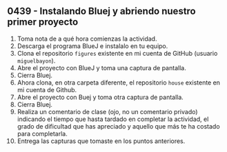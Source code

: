 ## 0439 - Instalando Bluej y abriendo nuestro primer proyecto

1. Toma nota de a qué hora comienzas la actividad.
1. Descarga el programa BlueJ e instalalo en tu equipo.
2. Clona el repositorio `figures` existente en mi cuenta de GitHub (usuario `miguelbayon`).
2. Abre el proyecto con BlueJ y toma una captura de pantalla.
3. Cierra Bluej.
4. Ahora clona, en otra carpeta diferente, el repositorio `house` existente en mi cuenta de Github.
5. Abre el proyecto con Buej y toma otra captura de pantalla.
6. Cierra Bluej.
8. Realiza un comentario de clase (ojo, no un comentario privado) indicando el tiempo que hasta tardado en completar la actividad, el grado de dificultad que has apreciado y aquello que más te ha costado para completarla.
7. Entrega las capturas que tomaste en los puntos anteriores.
